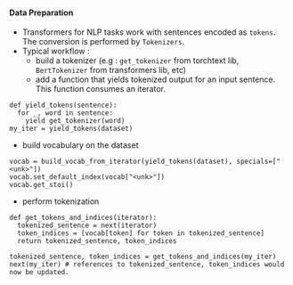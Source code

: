 #### Data Preparation

- Transformers for NLP tasks work with sentences encoded as `tokens`. The conversion is performed by `Tokenizers`.
- Typical workflow :
  - build a tokenizer (e.g : `get_tokenizer` from torchtext lib, `BertTokenizer` from transformers lib, etc)
  - add a function that yields tokenized output for an input sentence. This function consumes an iterator.
```
def yield_tokens(sentence):
  for _, word in sentence:
    yield get_tokenizer(word)
my_iter = yield_tokens(dataset)
```
  - build vocabulary on the dataset
```
vocab = build_vocab_from_iterator(yield_tokens(dataset), specials=["<unk>"])
vocab.set_default_index(vocab["<unk>"])
vocab.get_stoi()
```
  - perform tokenization
```
def get_tokens_and_indices(iterator):
  tokenized_sentence = next(iterator)
  token_indices = [vocab[token] for token in tokenized_sentence]
  return tokenized_sentence, token_indices

tokenized_sentence, token_indices = get_tokens_and_indices(my_iter)
next(my_iter) # references to tokenized_sentence, token_indices would now be updated.
```
